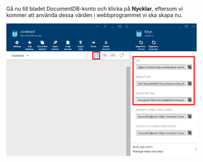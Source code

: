   Gå nu till bladet DocumentDB-konto och klicka på **Nycklar**, eftersom vi kommer att använda dessa värden i webbprogrammet vi ska skapa nu.

![Skärmdump av Azure-portalen som visar DocumentDB-konto med knappen Nycklar markerad i bladet DocumentDB-konto och värdena URI, PRIMÄRNYCKEL och SEKUNDÄRNYCKEL markerade i bladet Nycklar](./media/documentdb-keys/keys.png)

